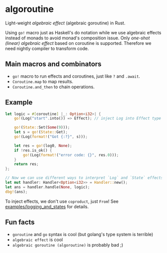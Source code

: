 # algoroutine
Light-weight *algebraic effect* (algebraic goroutine) in Rust.

Using `go!` macro just as Haskell's do notation while we use algebraic effects
instead of monads to avoid monad's composition issue.
Only *one-shot (linear) algebraic effect* based on coroutine is supported.
Therefore we need nightly compiler to transform code.

## Main macros and combinators
- `go!` macro to run effects and coroutines, just like `?` and `.await`.
- `Coroutine.map` to map results.
- `Coroutine.and_then` to chain operations.

## Example
```rust
let logic = #[coroutine] |_: Option<i32>| {
    go!(Log("start".into()) => Effect); // inject Log into Effect type

    go!(State::Set(Some(9)));
    let s = go!(State::Get);
    go!(Log(format!("Got {:?}", s)));

    let res = go!(log0, None);
    if !res.is_ok() {
        go!(Log(format!("error code: {}", res.0)));
    }
    return res;
};

// Now we can use different ways to interpret `Log` and `State` effects!
let mut handler: Handler<Option<i32>> = Handler::new();
let ans = handler.handle(None, logic);
dbg!(ans);
```
To inject effects, we don't use `coproduct`, just `From`!
See [examples/logging_and_states](./examples/logging_and_state.rs) for details.

## Fun facts
- `goroutine` and `go` syntax is cool (but golang's type system is terrible)
- `algebraic effect` is cool
- `algebraic goroutine (algoroutine)` is probably bad ;)